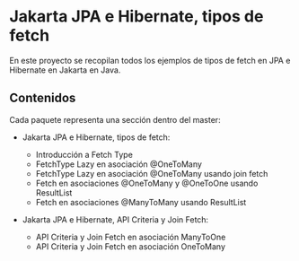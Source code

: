 # Jakarta JPA e Hibernate, tipos de fetch

En este proyecto se recopilan todos los ejemplos de tipos de fetch en JPA e Hibernate en Jakarta en Java.

## Contenidos

Cada paquete representa una sección dentro del master:

- Jakarta JPA e Hibernate, tipos de fetch:
  - Introducción a Fetch Type
  - FetchType Lazy en asociación @OneToMany
  - FetchType Lazy en asociación @OneToMany usando join fetch
  - Fetch en asociaciones @OneToMany y @OneToOne usando ResultList
  - Fetch en asociaciones @ManyToMany usando ResultList

- Jakarta JPA e Hibernate, API Criteria y Join Fetch:
  - API Criteria y Join Fetch en asociación ManyToOne
  - API Criteria y Join Fetch en asociación OneToMany
